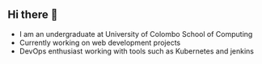 ## Hi there 👋

- I am an undergraduate at University of Colombo School of Computing
- Currently working on web development projects
- DevOps enthusiast working with tools such as Kubernetes and jenkins
